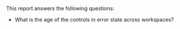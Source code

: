 This report answers the following questions:

- What is the age of the controls in error state across workspaces?